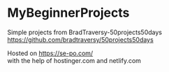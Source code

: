 # MyBeginnerProjects

Simple projects from BradTraversy-50projects50days <br>
https://github.com/bradtraversy/50projects50days

Hosted on https://se-po.com/ <br>
with the help of hostinger.com and netlify.com
